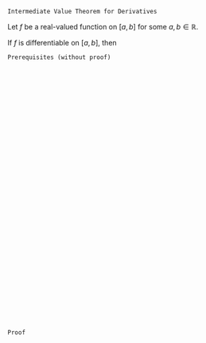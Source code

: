 ```
Intermediate Value Theorem for Derivatives
```

Let $f$ be a real-valued function on $[a, b]$ for some $a, b\in\mathbb{R}$.

If $f$ is differentiable on $[a, b]$, then

```
Prerequisites (without proof)
```


<br>
<br>
<br>
<br>
<br>
<br>
<br>
<br>
<br>
<br>
<br>
<br>
<br>
<br>
<br>
<br>
<br>
<br>
<br>
<br>
<br>
<br>
<br>
<br>
<br>
<br>
<br>
<br>
<br>
<br>


```
Proof
```

